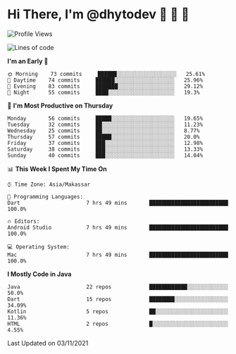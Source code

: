 # Hi There, I'm @dhytodev 👋 👋 👋

<!--
**DhytoDev/dhytodev** is a ✨ _special_ ✨ repository because its `README.md` (this file) appears on your GitHub profile.

Here are some ideas to get you started:

- 🔭 I’m currently working on ...
- 🌱 I’m currently learning ...
- 👯 I’m looking to collaborate on ...
- 🤔 I’m looking for help with ...
- 💬 Ask me about ...
- 📫 How to reach me: ...
- 😄 Pronouns: ...
- ⚡ Fun fact: ...
-->

<!--START_SECTION:waka-->
![Profile Views](http://img.shields.io/badge/Profile%20Views-12-blue)

![Lines of code](https://img.shields.io/badge/From%20Hello%20World%20I%27ve%20Written-279352%20lines%20of%20code-blue)

**I'm an Early 🐤** 

```text
🌞 Morning    73 commits     ██████░░░░░░░░░░░░░░░░░░░   25.61% 
🌆 Daytime    74 commits     ██████░░░░░░░░░░░░░░░░░░░   25.96% 
🌃 Evening    83 commits     ███████░░░░░░░░░░░░░░░░░░   29.12% 
🌙 Night      55 commits     ████░░░░░░░░░░░░░░░░░░░░░   19.3%

```
📅 **I'm Most Productive on Thursday** 

```text
Monday       56 commits     █████░░░░░░░░░░░░░░░░░░░░   19.65% 
Tuesday      32 commits     ██░░░░░░░░░░░░░░░░░░░░░░░   11.23% 
Wednesday    25 commits     ██░░░░░░░░░░░░░░░░░░░░░░░   8.77% 
Thursday     57 commits     █████░░░░░░░░░░░░░░░░░░░░   20.0% 
Friday       37 commits     ███░░░░░░░░░░░░░░░░░░░░░░   12.98% 
Saturday     38 commits     ███░░░░░░░░░░░░░░░░░░░░░░   13.33% 
Sunday       40 commits     ███░░░░░░░░░░░░░░░░░░░░░░   14.04%

```


📊 **This Week I Spent My Time On** 

```text
⌚︎ Time Zone: Asia/Makassar

💬 Programming Languages: 
Dart                     7 hrs 49 mins       █████████████████████████   100.0%

🔥 Editors: 
Android Studio           7 hrs 49 mins       █████████████████████████   100.0%

💻 Operating System: 
Mac                      7 hrs 49 mins       █████████████████████████   100.0%

```

**I Mostly Code in Java** 

```text
Java                     22 repos            ████████████░░░░░░░░░░░░░   50.0% 
Dart                     15 repos            ████████░░░░░░░░░░░░░░░░░   34.09% 
Kotlin                   5 repos             ██░░░░░░░░░░░░░░░░░░░░░░░   11.36% 
HTML                     2 repos             █░░░░░░░░░░░░░░░░░░░░░░░░   4.55%

```



 Last Updated on 03/11/2021
<!--END_SECTION:waka-->
